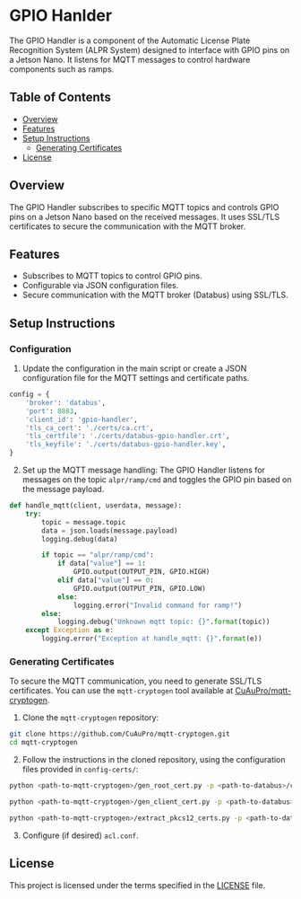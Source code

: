# GPIO Hanlder

The GPIO Handler is a component of the Automatic License Plate Recognition System (ALPR System) designed to interface with GPIO pins on a Jetson Nano. It listens for MQTT messages to control hardware components such as ramps.

## Table of Contents

- [Overview](#overview)
- [Features](#features)
- [Setup Instructions](#setup-instructions)
  - [Generating Certificates](#generating-certificates)
- [License](#license)

## Overview <a id='overview'></a>

The GPIO Handler subscribes to specific MQTT topics and controls GPIO pins on a Jetson Nano based on the received messages. It uses SSL/TLS certificates to secure the communication with the MQTT broker.

## Features <a id='features'></a>
- Subscribes to MQTT topics to control GPIO pins.
- Configurable via JSON configuration files.
- Secure communication with the MQTT broker (Databus) using SSL/TLS.

## Setup Instructions <a id='setup-instructions'></a>

### Configuration

1. Update the configuration in the main script or create a JSON configuration file for the MQTT settings and certificate paths.

```python
config = {
    'broker': 'databus',
    'port': 8883,
    'client_id': 'gpio-handler',
    'tls_ca_cert': './certs/ca.crt',
    'tls_certfile': './certs/databus-gpio-handler.crt',
    'tls_keyfile': './certs/databus-gpio-handler.key',
}
```
2. Set up the MQTT message handling:
The GPIO Handler listens for messages on the topic `alpr/ramp/cmd` and toggles the GPIO pin based on the message payload.

```python
def handle_mqtt(client, userdata, message):
    try:
        topic = message.topic
        data = json.loads(message.payload)
        logging.debug(data)

        if topic == "alpr/ramp/cmd":
            if data["value"] == 1:
                GPIO.output(OUTPUT_PIN, GPIO.HIGH)
            elif data["value"] == 0:
                GPIO.output(OUTPUT_PIN, GPIO.LOW)
            else:
                logging.error("Invalid command for ramp!")
        else:
            logging.debug("Unknown mqtt topic: {}".format(topic))
    except Exception as e:
        logging.error("Exception at handle_mqtt: {}".format(e))
```
### Generating Certificates <a id='generating-certificates'></a>

To secure the MQTT communication, you need to generate SSL/TLS certificates. You can use the `mqtt-cryptogen` tool available at [CuAuPro/mqtt-cryptogen](https://github.com/CuAuPro/mqtt-cryptogen).

1. Clone the `mqtt-cryptogen` repository:

```bash
git clone https://github.com/CuAuPro/mqtt-cryptogen.git
cd mqtt-cryptogen
```

2. Follow the instructions in the cloned repository, using the configuration files provided in `config-certs/`:

```bash
python <path-to-mqtt-cryptogen>/gen_root_cert.py -p <path-to-databus>/config-certs/root_cert_req.json
```

```bash
python <path-to-mqtt-cryptogen>/gen_client_cert.py -p <path-to-databus>/config-certs/client_cert_req.json 
```

```bash
python <path-to-mqtt-cryptogen>/extract_pkcs12_certs.py -p <path-to-databus>/config-certs/extract_pkcs12_req.json
```
3. Configure (if desired) `acl.conf`.


## License <a id='license'></a>

This project is licensed under the terms specified in the [LICENSE](../LICENSE) file.


